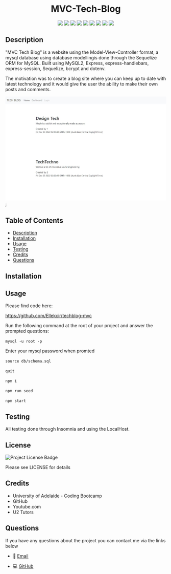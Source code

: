 
<h1 align="center">MVC-Tech-Blog </h1>
 

 
<p align="center">
    <img src="https://img.shields.io/badge/Javascript-yellow" />
    <img src="https://img.shields.io/badge/express-red" />
    <img src="https://img.shields.io/badge/express-session-red" />
    <img src="https://img.shields.io/badge/express-handlebars-red" />
    <img src="https://img.shields.io/badge/Sequelize-purple"  />
    <img src="https://img.shields.io/badge/connect-session-sequelize-purple"  />
    <img src="https://img.shields.io/badge/mySQL2-blue"  />
    <img src="https://img.shields.io/badge/dotenv-green" />
    <img src="https://img.shields.io/badge/bcrypt-grey" />
</p>
   
## Description

"MVC Tech Blog" is a website using the Model-View-Controller format, a mysql database using database modellingis done through the Sequelize ORM for MySQL. Built using MySQL2, Express, express-handlebars, express-session, Sequelize, bcrypt and dotenv.

The motivation was to create a blog site where you can keep up to date with latest technology and it would give the user the ability to make their own posts and comments.

![Homepage - Existing Posts](media/homepage.jpg);
## Table of Contents
* [Description](#description)
* [Installation](#installation)
* [Usage](#usage)
* [Testing](#testing)
* [Credits](#credits)
* [Questions](#questions)


## Installation  
 

 
## Usage

Please find code here:

https://github.com/Ellekcir/techblog-mvc
 
Run the following command at the root of your project and answer the prompted questions:

`mysql -u root -p`

Enter your mysql password when promted


`source db/schema.sql`

`quit`

`npm i`

`npm run seed`
 
`npm start`

## Testing

All testing done through Insomnia and using the LocalHost.
 
## License
 
![Project License Badge](https://img.shields.io/badge/license-MIT-brightgreen)

Please see LICENSE for details

## Credits
* University of Adelaide - Coding Bootcamp
* GitHub
* Youtube.com
* U2 Tutors

 
## Questions

If you have any questions about the project you can contact me via the links below
   
* 📧 [Email](mailto:rickelle.1993@live.com.au)

   
* 💻 [GitHub](https://github.com/Ellekcir)

